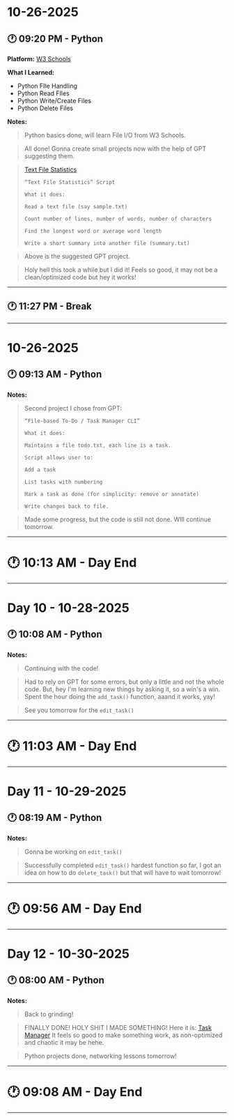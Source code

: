 # 10-26-2025

## 🕐 09:20 PM - Python
**Platform:** [W3 Schools](https://www.w3schools.com/python/python_file_handling.asp)

**What I Learned:**
- Python FIle Handling
- Python Read FIles
- Python Write/Create Files
- Python Delete Files

**Notes:**
> Python basics done, will learn File I/O from W3 Schools.

> All done! Gonna create small projects now with the help of GPT suggesting them.

> [Text File Statistics](..//Python%20Basic%20Project/Text%20File%20Statistics/text_stats.py)
> ```text
> “Text File Statistics” Script
>
> What it does:
> 
> Read a text file (say sample.txt)
> 
> Count number of lines, number of words, number of characters
> 
> Find the longest word or average word length
> 
> Write a short summary into another file (summary.txt)
>```

> Above is the suggested GPT project.

> Holy hell this took a while but I did it! Feels so good, it may not be a clean/optimized code but hey it works!

---

## 🕐 11:27 PM - Break

---

# 10-26-2025

## 🕐 09:13 AM - Python
**Notes:**
> Second project I chose from GPT:
> ```
> “File-based To-Do / Task Manager CLI”
>
> What it does:
>
> Maintains a file todo.txt, each line is a task.
>
> Script allows user to:
>
> Add a task
>
> List tasks with numbering
>
> Mark a task as done (for simplicity: remove or annotate)
>
> Write changes back to file.
>```

> Made some progress, but the code is still not done. WIll continue tomorrow.

---

# 🕐 10:13 AM - Day End

---

# Day 10 - 10-28-2025

## 🕐 10:08 AM - Python

**Notes:**
> Continuing with the code!

> Had to rely on GPT for some errors, but only a little and not the whole code. But, hey I'm learning new things by asking it, so a win's a win. Spent the hour doing the `add_task()` function, aaand it works, yay!

> See you tomorrow for the `edit_task()`

---

# 🕐 11:03 AM - Day End

---

# Day 11 - 10-29-2025
## 🕐 08:19 AM - Python

**Notes:**
> Gonna be working on `edit_task()`

> Successfully completed `edit_task()` hardest function so far, I got an idea on how to do `delete_task()` but that will have to wait tomorrow!

---

# 🕐 09:56 AM - Day End

---

# Day 12 - 10-30-2025
## 🕐 08:00 AM - Python

**Notes:**
> Back to grinding!

> FINALLY DONE! HOLY SHIT I MADE SOMETHING! Here it is: [Task Manager](../Python%20Basic%20Project/Task%20Manager%20CLI/task_manager.py) It feels so good to make something work, as non-optimized and chaotic it may be hehe.

> Python projects done, networking lessons tomorrow!

---

# 🕐 09:08 AM - Day End

---